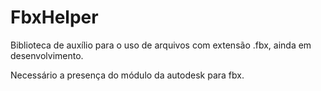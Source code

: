 # FbxHelper

Biblioteca de auxílio para o uso de arquivos com extensão .fbx, ainda em desenvolvimento.

Necessário a presença do módulo da autodesk para fbx.
